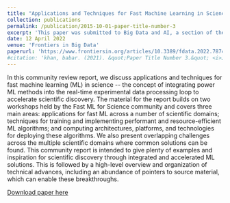 ```yaml
---
title: "Applications and Techniques for Fast Machine Learning in Science"
collection: publications
permalink: /publication/2015-10-01-paper-title-number-3
excerpt: 'This paper was submitted to Big Data and AI, a section of the journal Frontiers in Big Data'
date: 12 April 2022
venue: 'Frontiers in Big Data'
paperurl: 'https://www.frontiersin.org/articles/10.3389/fdata.2022.787421/full'
#citation: 'khan, babar. (2021). &quot;Paper Title Number 3.&quot; <i>Journal 1</i>. 1(3).'
---
```

In this community review report, we discuss applications and techniques for fast machine learning (ML) in science -- the concept of integrating power ML methods into the real-time experimental data processing loop to accelerate scientific discovery. The material for the report builds on two workshops held by the Fast ML for Science community and covers three main areas: applications for fast ML across a number of scientific domains; techniques for training and implementing performant and resource-efficient ML algorithms; and computing architectures, platforms, and technologies for deploying these algorithms. We also present overlapping challenges across the multiple scientific domains where common solutions can be found. This community report is intended to give plenty of examples and inspiration for scientific discovery through integrated and accelerated ML solutions. This is followed by a high-level overview and organization of technical advances, including an abundance of pointers to source material, which can enable these breakthroughs.

[Download paper here](https://babarzkhan.github.io/files/fdata-05-787421.pdf)
